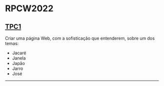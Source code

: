 # RPCW2022

## [**TPC1**](https://github.com/anasofiagif/RPCW2022/tree/main/TP1)

Criar uma página Web, com a sofisticação que entenderem, sobre um dos temas:

- Jacaré
- Janela
- Japão
- Jarro 
- José

---